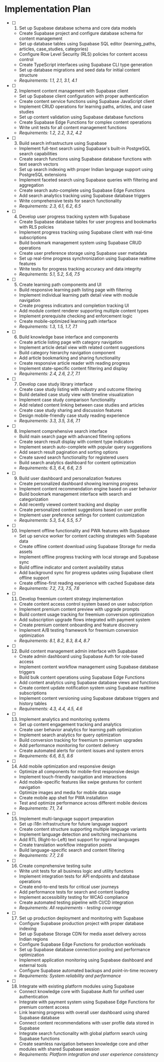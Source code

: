 # Implementation Plan

- [ ] 1. Set up Supabase database schema and core data models
  - Create Supabase project and configure database schema for content management
  - Set up database tables using Supabase SQL editor (learning_paths, articles, case_studies, categories)
  - Configure Row Level Security (RLS) policies for content access control
  - Create TypeScript interfaces using Supabase CLI type generation
  - Set up database migrations and seed data for initial content structure
  - _Requirements: 1.1, 2.1, 3.1, 4.1_

- [ ] 2. Implement content management with Supabase client
  - Set up Supabase client configuration with proper authentication
  - Create content service functions using Supabase JavaScript client
  - Implement CRUD operations for learning paths, articles, and case studies
  - Set up content validation using Supabase database functions
  - Create Supabase Edge Functions for complex content operations
  - Write unit tests for all content management functions
  - _Requirements: 1.2, 2.2, 3.2, 4.2_

- [ ] 3. Build search infrastructure using Supabase
  - Implement full-text search using Supabase's built-in PostgreSQL search capabilities
  - Create search functions using Supabase database functions with text search vectors
  - Set up search indexing with proper Indian language support using PostgreSQL extensions
  - Implement faceted search using Supabase queries with filtering and aggregation
  - Create search auto-complete using Supabase Edge Functions
  - Add search analytics tracking using Supabase database triggers
  - Write comprehensive tests for search functionality
  - _Requirements: 2.3, 6.1, 6.2, 6.5_

- [ ] 4. Develop user progress tracking system with Supabase
  - Create Supabase database tables for user progress and bookmarks with RLS policies
  - Implement progress tracking using Supabase client with real-time subscriptions
  - Build bookmark management system using Supabase CRUD operations
  - Create user preference storage using Supabase user metadata
  - Set up real-time progress synchronization using Supabase realtime features
  - Write tests for progress tracking accuracy and data integrity
  - _Requirements: 5.1, 5.2, 5.6, 7.5_

- [ ] 5. Create learning path components and UI
  - Build responsive learning path listing page with filtering
  - Implement individual learning path detail view with module navigation
  - Create progress indicators and completion tracking UI
  - Add module content renderer supporting multiple content types
  - Implement prerequisite checking and enforcement logic
  - Create mobile-optimized learning path interface
  - _Requirements: 1.3, 1.5, 1.7, 7.1_

- [ ] 6. Build knowledge base interface and components
  - Create article listing page with category navigation
  - Implement article detail view with related content suggestions
  - Build category hierarchy navigation component
  - Add article bookmarking and sharing functionality
  - Create responsive article reader with reading progress
  - Implement state-specific content filtering and display
  - _Requirements: 2.4, 2.6, 2.7, 7.1_

- [ ] 7. Develop case study library interface
  - Create case study listing with industry and outcome filtering
  - Build detailed case study view with timeline visualization
  - Implement case study comparison functionality
  - Add related content linking between case studies and articles
  - Create case study sharing and discussion features
  - Design mobile-friendly case study reading experience
  - _Requirements: 3.3, 3.5, 3.6, 7.1_

- [ ] 8. Implement comprehensive search interface
  - Build main search page with advanced filtering options
  - Create search result display with content type indicators
  - Implement search auto-complete with popular query suggestions
  - Add search result pagination and sorting options
  - Create saved search functionality for registered users
  - Build search analytics dashboard for content optimization
  - _Requirements: 6.3, 6.4, 6.6, 2.5_

- [ ] 9. Build user dashboard and personalization features
  - Create personalized dashboard showing learning progress
  - Implement content recommendation engine based on user behavior
  - Build bookmark management interface with search and categorization
  - Add recently viewed content tracking and display
  - Create personalized content suggestions based on user profile
  - Implement user preference settings for content customization
  - _Requirements: 5.3, 5.4, 5.5, 5.7_

- [ ] 10. Implement offline functionality and PWA features with Supabase
  - Set up service worker for content caching strategies with Supabase data
  - Create offline content download using Supabase Storage for media assets
  - Implement offline progress tracking with local storage and Supabase sync
  - Build offline indicator and content availability status
  - Add background sync for progress updates using Supabase client offline support
  - Create offline-first reading experience with cached Supabase data
  - _Requirements: 7.2, 7.3, 7.5, 7.6_

- [ ] 11. Develop freemium content strategy implementation
  - Create content access control system based on user subscription
  - Implement premium content preview with upgrade prompts
  - Build content usage tracking for freemium conversion optimization
  - Add subscription upgrade flows integrated with payment system
  - Create premium content onboarding and feature discovery
  - Implement A/B testing framework for freemium conversion optimization
  - _Requirements: 8.1, 8.2, 8.3, 8.4, 8.7_

- [ ] 12. Build content management admin interface with Supabase
  - Create admin dashboard using Supabase Auth for role-based access
  - Implement content workflow management using Supabase database triggers
  - Build bulk content operations using Supabase Edge Functions
  - Add content analytics using Supabase database views and functions
  - Create content update notification system using Supabase realtime subscriptions
  - Implement content versioning using Supabase database triggers and history tables
  - _Requirements: 4.3, 4.4, 4.5, 4.6_

- [ ] 13. Implement analytics and monitoring systems
  - Set up content engagement tracking and analytics
  - Create user behavior analytics for learning path optimization
  - Implement search analytics for query optimization
  - Build conversion tracking for freemium to premium upgrades
  - Add performance monitoring for content delivery
  - Create automated alerts for content issues and system errors
  - _Requirements: 6.6, 8.5, 8.6_

- [ ] 14. Add mobile optimization and responsive design
  - Optimize all components for mobile-first responsive design
  - Implement touch-friendly navigation and interactions
  - Add mobile-specific features like swipe gestures for content navigation
  - Optimize images and media for mobile data usage
  - Create mobile app shell for PWA installation
  - Test and optimize performance across different mobile devices
  - _Requirements: 7.1, 7.4_

- [ ] 15. Implement multi-language support preparation
  - Set up i18n infrastructure for future language support
  - Create content structure supporting multiple language variants
  - Implement language detection and switching mechanisms
  - Add RTL (Right-to-Left) text support for regional languages
  - Create translation workflow integration points
  - Build language-specific search and content filtering
  - _Requirements: 7.7, 2.6_

- [ ] 16. Create comprehensive testing suite
  - Write unit tests for all business logic and utility functions
  - Implement integration tests for API endpoints and database operations
  - Create end-to-end tests for critical user journeys
  - Add performance tests for search and content loading
  - Implement accessibility testing for WCAG compliance
  - Create automated testing pipeline with CI/CD integration
  - _Requirements: All requirements - testing coverage_

- [ ] 17. Set up production deployment and monitoring with Supabase
  - Configure Supabase production project with proper database indexing
  - Set up Supabase Storage CDN for media asset delivery across Indian regions
  - Configure Supabase Edge Functions for production workloads
  - Set up Supabase database connection pooling and performance optimization
  - Implement application monitoring using Supabase dashboard and external tools
  - Configure Supabase automated backups and point-in-time recovery
  - _Requirements: System reliability and performance_

- [ ] 18. Integrate with existing platform modules using Supabase
  - Connect knowledge core with Supabase Auth for unified user authentication
  - Integrate with payment system using Supabase Edge Functions for premium content access
  - Link learning progress with overall user dashboard using shared Supabase database
  - Connect content recommendations with user profile data stored in Supabase
  - Integrate search functionality with global platform search using Supabase functions
  - Create seamless navigation between knowledge core and other modules with shared Supabase session
  - _Requirements: Platform integration and user experience consistency_